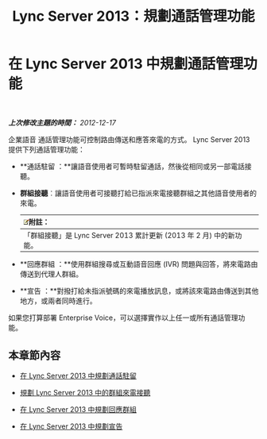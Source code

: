 ﻿---
title: Lync Server 2013：規劃通話管理功能
TOCTitle: 規劃通話管理功能
ms:assetid: 5f557345-5a04-45d6-b274-c02dbfe41b33
ms:mtpsurl: https://technet.microsoft.com/zh-tw/library/Gg398421(v=OCS.15)
ms:contentKeyID: 49291066
ms.date: 08/10/2015
mtps_version: v=OCS.15
ms.translationtype: HT
---

# 在 Lync Server 2013 中規劃通話管理功能

 

_**上次修改主題的時間：** 2012-12-17_

企業語音 通話管理功能可控制路由傳送和應答來電的方式。 Lync Server 2013 提供下列通話管理功能：

  - **通話駐留 ：**讓語音使用者可暫時駐留通話，然後從相同或另一部電話接聽。

  - **群組接聽**︰讓語音使用者可接聽打給已指派來電接聽群組之其他語音使用者的來電。
    
    <table>
    <thead>
    <tr class="header">
    <th><img src="images/Gg398811.note(OCS.15).gif" title="note" alt="note" />附註：</th>
    </tr>
    </thead>
    <tbody>
    <tr class="odd">
    <td>「群組接聽」是 Lync Server 2013 累計更新 (2013 年 2 月) 中的新功能。</td>
    </tr>
    </tbody>
    </table>


  - **回應群組 ：**使用群組搜尋或互動語音回應 (IVR) 問題與回答，將來電路由傳送到代理人群組。

  - **宣告 ：**對撥打給未指派號碼的來電播放訊息，或將該來電路由傳送到其他地方，或兩者同時進行。

如果您打算部署 Enterprise Voice，可以選擇實作以上任一或所有通話管理功能。

## 本章節內容

  - [在 Lync Server 2013 中規劃通話駐留](lync-server-2013-planning-for-call-park.md)

  - [規劃 Lync Server 2013 中的群組來電接聽](lync-server-2013-planning-for-group-call-pickup.md)

  - [在 Lync Server 2013 中規劃回應群組](lync-server-2013-planning-for-response-groups.md)

  - [在 Lync Server 2013 中規劃宣告](lync-server-2013-planning-for-announcements.md)

